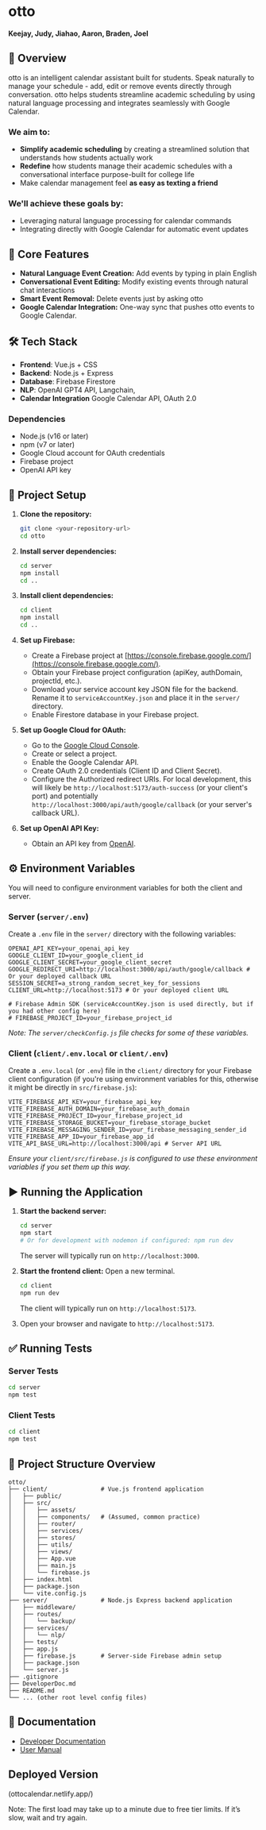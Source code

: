 # otto

**Keejay, Judy, Jiahao, Aaron, Braden, Joel**

## 📘 Overview

otto is an intelligent calendar assistant built for students. Speak naturally to manage your schedule - add, edit or remove events directly through conversation. otto helps students streamline academic scheduling by using natural language processing and integrates seamlessly with Google Calendar.

### We aim to:

- **Simplify academic scheduling** by creating a streamlined solution that understands how students actually work
- **Redefine** how students manage their academic schedules with a conversational interface purpose-built for college life
- Make calendar management feel **as easy as texting a friend**

### We'll achieve these goals by: 

- Leveraging natural language processing for calendar commands
- Integrating directly with Google Calendar for automatic event updates

## 🎯 Core Features

- **Natural Language Event Creation:** Add events by typing in plain English
- **Conversational Event Editing:** Modify existing events through natural chat interactions
- **Smart Event Removal:** Delete events just by asking otto
- **Google Calendar Integration:** One-way sync that pushes otto events to Google Calendar.

## 🛠️ Tech Stack

- **Frontend**: Vue.js + CSS
- **Backend**: Node.js + Express
- **Database**: Firebase Firestore
- **NLP**: OpenAI GPT4 API, Langchain,
- **Calendar Integration** Google Calendar API, OAuth 2.0

### Dependencies

- Node.js (v16 or later)
- npm (v7 or later)
- Google Cloud account for OAuth credentials
- Firebase project
- OpenAI API key

## 🚀 Project Setup

1.  **Clone the repository:**
    ```bash
    git clone <your-repository-url>
    cd otto
    ```

2.  **Install server dependencies:**
    ```bash
    cd server
    npm install
    cd ..
    ```

3.  **Install client dependencies:**
    ```bash
    cd client
    npm install
    cd ..
    ```

4.  **Set up Firebase:**
    *   Create a Firebase project at [https://console.firebase.google.com/](https://console.firebase.google.com/).
    *   Obtain your Firebase project configuration (apiKey, authDomain, projectId, etc.).
    *   Download your service account key JSON file for the backend. Rename it to `serviceAccountKey.json` and place it in the `server/` directory.
    *   Enable Firestore database in your Firebase project.

5.  **Set up Google Cloud for OAuth:**
    *   Go to the [Google Cloud Console](https://console.cloud.google.com/).
    *   Create or select a project.
    *   Enable the Google Calendar API.
    *   Create OAuth 2.0 credentials (Client ID and Client Secret).
    *   Configure the Authorized redirect URIs. For local development, this will likely be `http://localhost:5173/auth-success` (or your client's port) and potentially `http://localhost:3000/api/auth/google/callback` (or your server's callback URL).

6.  **Set up OpenAI API Key:**
    *   Obtain an API key from [OpenAI](https://platform.openai.com/account/api-keys).

## ⚙️ Environment Variables

You will need to configure environment variables for both the client and server.

### Server (`server/.env`)

Create a `.env` file in the `server/` directory with the following variables:

```env
OPENAI_API_KEY=your_openai_api_key
GOOGLE_CLIENT_ID=your_google_client_id
GOOGLE_CLIENT_SECRET=your_google_client_secret
GOOGLE_REDIRECT_URI=http://localhost:3000/api/auth/google/callback # Or your deployed callback URL
SESSION_SECRET=a_strong_random_secret_key_for_sessions
CLIENT_URL=http://localhost:5173 # Or your deployed client URL

# Firebase Admin SDK (serviceAccountKey.json is used directly, but if you had other config here)
# FIREBASE_PROJECT_ID=your_firebase_project_id
```
*Note: The `server/checkConfig.js` file checks for some of these variables.*

### Client (`client/.env.local` or `client/.env`)

Create a `.env.local` (or `.env`) file in the `client/` directory for your Firebase client configuration (if you're using environment variables for this, otherwise it might be directly in `src/firebase.js`):

```env
VITE_FIREBASE_API_KEY=your_firebase_api_key
VITE_FIREBASE_AUTH_DOMAIN=your_firebase_auth_domain
VITE_FIREBASE_PROJECT_ID=your_firebase_project_id
VITE_FIREBASE_STORAGE_BUCKET=your_firebase_storage_bucket
VITE_FIREBASE_MESSAGING_SENDER_ID=your_firebase_messaging_sender_id
VITE_FIREBASE_APP_ID=your_firebase_app_id
VITE_API_BASE_URL=http://localhost:3000/api # Server API URL
```
*Ensure your `client/src/firebase.js` is configured to use these environment variables if you set them up this way.*

## ▶️ Running the Application

1.  **Start the backend server:**
    ```bash
    cd server
    npm start 
    # Or for development with nodemon if configured: npm run dev
    ```
    The server will typically run on `http://localhost:3000`.

2.  **Start the frontend client:**
    Open a new terminal.
    ```bash
    cd client
    npm run dev
    ```
    The client will typically run on `http://localhost:5173`.

3.  Open your browser and navigate to `http://localhost:5173`.

## ✅ Running Tests

### Server Tests
```bash
cd server
npm test
```

### Client Tests
```bash
cd client
npm test 
```

## 📂 Project Structure Overview

```
otto/
├── client/               # Vue.js frontend application
│   ├── public/
│   ├── src/
│   │   ├── assets/
│   │   ├── components/   # (Assumed, common practice)
│   │   ├── router/
│   │   ├── services/
│   │   ├── stores/
│   │   ├── utils/
│   │   ├── views/
│   │   ├── App.vue
│   │   ├── main.js
│   │   └── firebase.js
│   ├── index.html
│   ├── package.json
│   └── vite.config.js
├── server/               # Node.js Express backend application
│   ├── middleware/
│   ├── routes/
│   │   └── backup/
│   ├── services/
│   │   └── nlp/
│   ├── tests/
│   ├── app.js
│   ├── firebase.js       # Server-side Firebase admin setup
│   ├── package.json
│   └── server.js
├── .gitignore
├── DeveloperDoc.md
├── README.md
└── ... (other root level config files)
```

## 📜 Documentation

- [Developer Documentation](https://github.com/KeejayK/otto/blob/main/DeveloperDoc.md)
- [User Manual](https://github.com/KeejayK/otto/blob/main/UserManual.md)


## Deployed Version
(ottocalendar.netlify.app/)

Note: The first load may take up to a minute due to free tier limits. If it’s slow, wait and try again.
